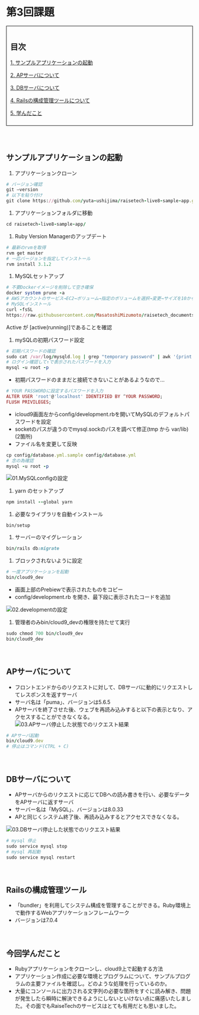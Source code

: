 # 第3回課題
<style>
.custom-border {
    border: 1px solid #000;
    padding: 10px;
}
</style>
<div class="custom-border">

## 目次
[1. サンプルアプリケーションの起動](#janp01)

[2. APサーバについて](#janp02)

[3. DBサーバについて](#janp03)

[4. Railsの構成管理ツールについて](#janp04)

[5. 学んだこと](#janp05)

</div>

<div style="height: 40px;"></div>

## <a id="janp01"></a>サンプルアプリケーションの起動
1. アプリケーションクローン
``` ruby
# バージョン確認
git —version
# 以下を貼り付け
git clone https://github.com/yuta-ushijima/raisetech-live8-sample-app.git
```
1. アプリケーションフォルダに移動
``` ruby
cd raisetech-live8-sample-app/
```
1. Ruby Version Managerのアップデート
``` ruby
# 最新のrvmを取得
rvm get master
# 一応バージョンを指定してインストール
rvm install 3.1.2
```
1. MySQLセットアップ
``` ruby
# 不要Dockerイメージを削除して空き確保
docker system prune -a
# AWSアカウントのサービス→EC2→ボリューム→指定のボリュームを選択→変更→サイズを10から16へ
# MySQLインストール
curl -fsSL 
https://raw.githubusercontent.com/MasatoshiMizumoto/raisetech_documents/main/aws/scripts/mysql_amazon_linux_2.sh | sh
```
Active が [active(running)]であることを確認
1. mySQLの初期パスワード設定
``` ruby
# 初期パスワードの確認
sudo cat /var/log/mysqld.log | grep "temporary password" | awk '{print $13}'
# ログイン確認して↑で表示されたパスワードを入力
mysql -u root -p
```
- 初期パスワードのままだと接続できないことがあるようなので…
``` ruby
# YOUR PASSWORDに設定するパスワードを入力
ALTER USER 'root'@'localhost' IDENTIFIED BY ‘YOUR PASSWORD;
FLUSH PRIVILEGES;
```
- icloud9画面左からconfig/development.rbを開いてMySQLのデフォルトパスワードを設定
- socketのパスが違うのでmysql.sockのパスを調べて修正(tmp から var/lib)(2箇所)
- ファイル名を変更して反映
``` ruby
cp config/database.yml.sample config/database.yml
# 念の為確認
mysql -u root -p
```
![01.MySQLconfigの設定](image/AWS-WebAP-00.png)

1. yarn のセットアップ
``` ruby
npm install --global yarn
```
1. 必要なライブラリを自動インストール
``` ruby:setup
bin/setup
```
1. サーバーのマイグレーション
``` ruby
bin/rails db:migrate
```
1. ブロックされないように設定
``` ruby
# 一度アプリケーションを起動
bin/cloud9_dev
```
- 画面上部のPrebiewで表示されたものをコピー
- config/development.rb を開き、最下段に表示されたコードを追加

![02.developmentの設定](image/AWS-WebAP-01.png)

1. 管理者のみbin/cloud9_devの権限を持たせて実行
``` ruby
sudo chmod 700 bin/cloud9_dev
bin/cloud9_dev
```

<div style="height: 20px;"></div>

## <a id="janp02"></a>APサーバについて
- フロントエンドからのリクエストに対して、DBサーバに動的にリクエストしてレスポンスを返すサーバ
- サーバ名は「puma」、バージョンは5.6.5
- APサーバを終了させた後、ウェブを再読み込みすると以下の表示となり、アクセスすることができなくなる。
![03.APサーバ停止した状態でのリクエスト結果](image/AWS-WebAP-02.png)

``` ruby
# APサーバ起動
bin/cloud9.dev
# 停止はコマンド(CTRL + C)
```

<div style="height: 20px;"></div>

## <a id="janp03"></a>DBサーバについて
- APサーバからのリクエストに応じてDBへの読み書きを行い、必要なデータをAPサーバに返すサーバ
- サーバー名は「MySQL」、バージョンは8.0.33
- APと同じくシステム終了後、再読み込みするとアクセスできなくなる。

![03.DBサーバ停止した状態でのリクエスト結果](image/AWS-WebAP-03.png)

``` ruby
# mysql 停止
sudo service mysql stop
# mysql 再起動
sudo service mysql restart
```

<div style="height: 20px;"></div>

## <a id="janp04"></a>Railsの構成管理ツール
- 「bundler」を利用してシステム構成を管理することができる。Ruby環境上で動作するWebアプリケーションフレームワーク
- バージョンは7.0.4

<div style="height: 20px;"></div>

## <a id="janp05"></a>今回学んだこと
- Rubyアプリケーションをクローンし、cloud9上で起動する方法
- アプリケーション作成に必要な環境とプログラムについて、サンプルプログラムの主要ファイルを確認し。どのような処理を行っているのか。
- 大量にコンソールに出力される文字列の必要な箇所をすぐに読み解き、問題が発生したら瞬時に解決できるようにしないといけない点に痛感いたしました。その面でもRaiseTechのサービスはとても有用だとも思いました。

